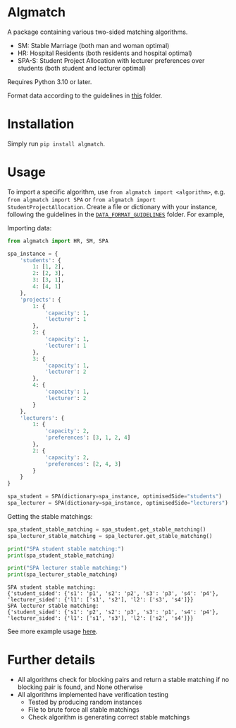 # Algmatch

A package containing various two-sided matching algorithms. 
- SM: Stable Marriage (both man and woman optimal)
- HR: Hospital Residents (both residents and hospital optimal)
- SPA-S: Student Project Allocation with lecturer preferences over students (both student and lecturer optimal)

Requires Python 3.10 or later.

Format data according to the guidelines in [this](https://github.com/VaradK62442/algmatch/tree/v1.0.1/DATA_FORMAT_GUIDELINES) folder.

# Installation

Simply run `pip install algmatch`.

# Usage

To import a specific algorithm, use `from algmatch import <algorithm>`, e.g. `from algmatch import SPA` or `from algmatch import StudentProjectAllocation`.
Create a file or dictionary with your instance, following the guidelines in the [`DATA_FORMAT_GUIDELINES`](https://github.com/VaradK62442/algmatch/tree/v1.0.1/DATA_FORMAT_GUIDELINES) folder.
For example, 

Importing data:

```python
from algmatch import HR, SM, SPA

spa_instance = {
    'students': {
        1: [1, 2],
        2: [2, 3],
        3: [3, 1],
        4: [4, 1]
    },
    'projects': {
        1: {
            'capacity': 1,
            'lecturer': 1
        },
        2: {
            'capacity': 1,
            'lecturer': 1
        },
        3: {
            'capacity': 1,
            'lecturer': 2
        },
        4: {
            'capacity': 1,
            'lecturer': 2
        }
    },
    'lecturers': {
        1: {
            'capacity': 2,
            'preferences': [3, 1, 2, 4]
        },
        2: {
            'capacity': 2,
            'preferences': [2, 4, 3]
        }
    }
}

spa_student = SPA(dictionary=spa_instance, optimisedSide="students")
spa_lecturer = SPA(dictionary=spa_instance, optimisedSide="lecturers")
```

Getting the stable matchings:

```python
spa_student_stable_matching = spa_student.get_stable_matching()
spa_lecturer_stable_matching = spa_lecturer.get_stable_matching()

print("SPA student stable matching:")
print(spa_student_stable_matching)

print("SPA lecturer stable matching:")
print(spa_lecturer_stable_matching)
```

```
SPA student stable matching:
{'student_sided': {'s1': 'p1', 's2': 'p2', 's3': 'p3', 's4': 'p4'}, 'lecturer_sided': {'l1': ['s1', 's2'], 'l2': ['s3', 's4']}}
SPA lecturer stable matching:
{'student_sided': {'s1': 'p2', 's2': 'p3', 's3': 'p1', 's4': 'p4'}, 'lecturer_sided': {'l1': ['s1', 's3'], 'l2': ['s2', 's4']}}
```

See more example usage [here](https://github.com/VaradK62442/algmatch/blob/v1.0.1/examples.ipynb).

# Further details

- All algorithms check for blocking pairs and return a stable matching if no blocking pair is found, and None otherwise
- All algorithms implemented have verification testing
  - Tested by producing random instances
  - File to brute force all stable matchings
  - Check algorithm is generating correct stable matchings

